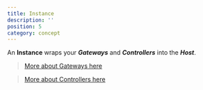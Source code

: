 ```yaml
---
title: Instance
description: ''
position: 5
category: concept
---
```


An **Instance** wraps your ***Gateways*** and ***Controllers*** into the ***Host***.
> [More about Gateways here](/concept/gateway)

> [More about Controllers here](/concept/controllrt)
